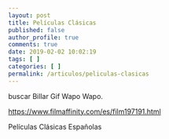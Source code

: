 ```yaml
---
layout: post
title: Películas Clásicas
published: false
author_profile: true
comments: true
date: 2019-02-02 10:02:19
tags: [ ]
categories: [ ]
permalink: /articulos/peliculas-clasicas
---
```

buscar Billar Gif Wapo Wapo.









https://www.filmaffinity.com/es/film197191.html

Películas Clásicas Españolas